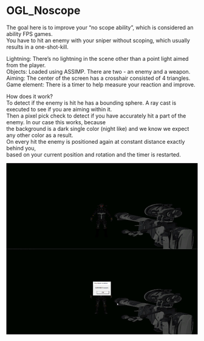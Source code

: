 # OGL_Noscope

The goal here is to improve your “no scope ability”, which is considered an ability FPS games.<br/>
You have to hit an enemy with your sniper without scoping, which usually results in a one-shot-kill.<br/>

Lightning: There’s no lightning in the scene other than a point light aimed from the player. <br/>
Objects: Loaded using ASSIMP. There are two - an enemy and a weapon. <br/>
Aiming: The center of the screen has a crosshair consisted of 4 triangles.<br/>
Game element: There is a timer to help measure your reaction and improve.<br/>

How does it work?<br/>
To detect if the enemy is hit he has a bounding sphere. A ray cast is executed to see if you are aiming within it. <br/>
Then a pixel pick check to detect if you have accurately hit a part of the enemy. In our case this works, because<br/>
the background is a dark single color (night like) and we know we expect any other color as a result.<br/>
On every hit the enemy is positioned again at constant distance exactly behind you, <br/>
based on your current position and rotation and the timer is restarted.<br/>

<img src="https://github.com/maxoyn/OGL_Noscope/blob/master/images/myimg.jpg" width="700" height="450">
